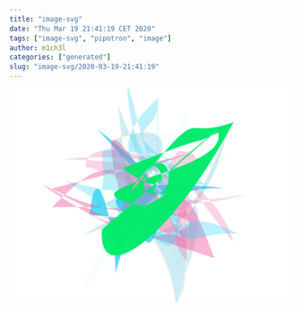 ```yaml
---
title: "image-svg"
date: "Thu Mar 19 21:41:19 CET 2020"
tags: ["image-svg", "pipotron", "image"]
author: m1ch3l
categories: ["generated"]
slug: "image-svg/2020-03-19-21:41:19"
---
```


![](image.svg)
